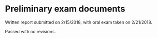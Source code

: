 # Preliminary exam documents
Written report submitted on 2/15/2018, with oral exam taken on 2/21/2018.

Passed with no revisions.
